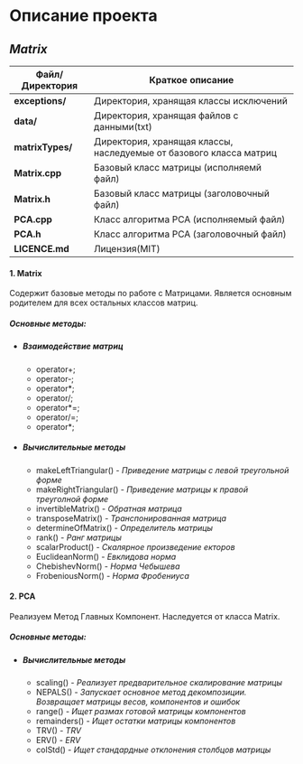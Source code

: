 # Описание проекта
## _Matrix_

|Файл/Директория|Краткое описание|
|---|---|
|__exceptions/__|Директория, хранящая классы исключений|
|__data/__|Директория, хранящая файлов с данными(txt)|
|__matrixTypes/__|Директория, хранящая классы, наследуемые от базового класса матриц|
|__Matrix.cpp__|Базовый класс матрицы (исполняемй файл)|
|__Matrix.h__|Базовый класс матрицы (заголовочный файл)|
|__PCA.cpp__|Класс алгоритма PCA (исполняемый файл)|
|__PCA.h__|Класс алгоритма PCA (заголовочный файл)|
|__LICENCE.md__|Лицензия(MIT)|

#### 1. Matrix

Содержит базовые методы по работе с Матрицами. Является основным родителем для всех остальных классов матриц.

##### Основные методы:
- ##### Взаимодействие матриц
    * operator+;
    * operator-;
    * operator*;
    * operator/;
    * operator*=;
    * operator/=;
    * operator*;
- ##### Вычислительные методы
   * makeLeftTriangular() - _Приведение матрицы с левой треугольной форме_
    * makeRightTriangular() - _Приведение матрицы к правой треуголной форме_
    * invertibleMatrix() - _Обратная матрица_
    * transposeMatrix() - _Транспонированная матрица_
    * determineOfMatrix() - _Определитель матрицы_
    * rank() - _Ранг матрицы_
    * scalarProduct() - _Скалярное произведение екторов_
    * EuclideanNorm() - _Евклидова норма_
    * ChebishevNorm() - _Норма Чебышева_
    * FrobeniousNorm() - _Норма Фробениуса_

#### 2. PCA

Реализуем Метод Главных Компонент. Наследуется от класса Matrix.

##### Основные методы:
- ##### Вычислительные методы
    * scaling() - _Реализует предварительное скалирование матрицы_
    * NEPALS() - _Запускает основное метод декомпозиции. Возвращает матрицы весов, компонентов и ошибок_
    * range() - _Ищет размах готовой матрицы компонентов_
    * remainders() - _Ищет остатки матрицы компонентов_
    * TRV() - _TRV_
    * ERV() - _ERV_
    * colStd() - _Ищет стандардные отклонения столбцов матрицы_
